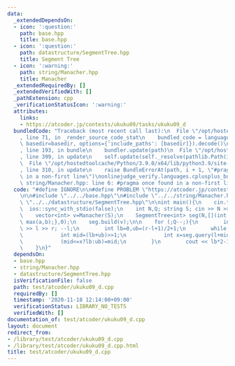 ```yaml
---
data:
  _extendedDependsOn:
  - icon: ':question:'
    path: base.hpp
    title: base.hpp
  - icon: ':question:'
    path: datastructure/SegmentTree.hpp
    title: Segment Tree
  - icon: ':warning:'
    path: string/Manacher.hpp
    title: Manacher
  _extendedRequiredBy: []
  _extendedVerifiedWith: []
  _pathExtension: cpp
  _verificationStatusIcon: ':warning:'
  attributes:
    links:
    - https://atcoder.jp/contests/ukuku09/tasks/ukuku09_d
  bundledCode: "Traceback (most recent call last):\n  File \"/opt/hostedtoolcache/Python/3.9.0/x64/lib/python3.9/site-packages/onlinejudge_verify/documentation/build.py\"\
    , line 71, in _render_source_code_stat\n    bundled_code = language.bundle(stat.path,\
    \ basedir=basedir, options={'include_paths': [basedir]}).decode()\n  File \"/opt/hostedtoolcache/Python/3.9.0/x64/lib/python3.9/site-packages/onlinejudge_verify/languages/cplusplus.py\"\
    , line 193, in bundle\n    bundler.update(path)\n  File \"/opt/hostedtoolcache/Python/3.9.0/x64/lib/python3.9/site-packages/onlinejudge_verify/languages/cplusplus_bundle.py\"\
    , line 399, in update\n    self.update(self._resolve(pathlib.Path(included), included_from=path))\n\
    \  File \"/opt/hostedtoolcache/Python/3.9.0/x64/lib/python3.9/site-packages/onlinejudge_verify/languages/cplusplus_bundle.py\"\
    , line 310, in update\n    raise BundleErrorAt(path, i + 1, \"#pragma once found\
    \ in a non-first line\")\nonlinejudge_verify.languages.cplusplus_bundle.BundleErrorAt:\
    \ string/Manacher.hpp: line 6: #pragma once found in a non-first line\n"
  code: "#define IGNORE\n\n#define PROBLEM \"https://atcoder.jp/contests/ukuku09/tasks/ukuku09_d\"\
    \n\n#include \"../../base.hpp\"\n#include \"../../string/Manacher.hpp\"\n#include\
    \ \"../../datastructure/SegmentTree.hpp\"\n\nint main(){\n    cin.tie(0);\n  \
    \  ios::sync_with_stdio(false);\n    int N,Q; string S; cin >> N >> Q >> S;\n\n\
    \    vector<int> v=Manacher(S);\n    SegmentTree<int> seg(N,[](int a,int b){return\
    \ max(a,b);},0);\n    seg.build(v);\n\n    for (;Q--;){\n        int l,r; cin\
    \ >> l >> r; --l;\n        int lb=0,ub=(r-l+1)/2+1;\n        while(ub-lb>1){\n\
    \            int mid=(lb+ub)>>1;\n            int x=seg.query(l+mid-1,r-mid+1);\n\
    \            (mid<=x?lb:ub)=mid;\n        }\n        cout << lb*2-1 << '\\n';\n\
    \    }\n}"
  dependsOn:
  - base.hpp
  - string/Manacher.hpp
  - datastructure/SegmentTree.hpp
  isVerificationFile: false
  path: test/atcoder/ukuku09_d.cpp
  requiredBy: []
  timestamp: '2020-11-18 12:14:00+09:00'
  verificationStatus: LIBRARY_NO_TESTS
  verifiedWith: []
documentation_of: test/atcoder/ukuku09_d.cpp
layout: document
redirect_from:
- /library/test/atcoder/ukuku09_d.cpp
- /library/test/atcoder/ukuku09_d.cpp.html
title: test/atcoder/ukuku09_d.cpp
---
```

